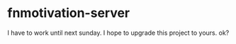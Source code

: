 ﻿# fnmotivation-server
I have to work until next sunday.
I hope to upgrade this project to yours.
ok?

